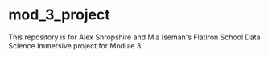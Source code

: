 # mod_3_project
This repository is for Alex Shropshire and Mia Iseman's Flatiron School Data Science Immersive project for Module 3. 
